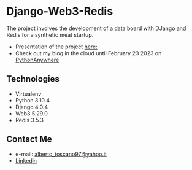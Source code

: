 # Django-Web3-Redis
The project involves the development of a data board with DJango and Redis for a synthetic meat startup.
* Presentation of the project [here:](https://www.canva.com/design/DAFAuEZ7hUc/DbpokF-iXIMOU9MYeO30rA/view?utm_content=DAFAuEZ7hUc&utm_campaign=designshare&utm_medium=link&utm_source=publishsharelink)
* Check out my blog in the cloud until February 23 2023 on [PythonAnywhere](https://albertot.pythonanywhere.com/)
## Technologies
* Virtualenv
* Python 3.10.4
* Django 4.0.4
* Web3 5.29.0
* Redis 3.5.3
## Contact Me
* e-mail: alberto_toscano97@yahoo.it
* [Linkedin](https://www.linkedin.com/in/alberto-t-876425203/)
